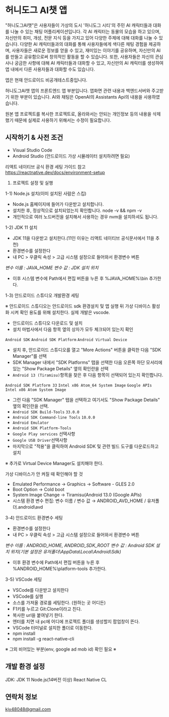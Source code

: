 # 허니도그 AI챗 앱

"허니도그AI챗"은 사용자들이 가상의 도시 '허니도그 시티'의 주민 AI 캐릭터들과 대화를 나눌 수 있는 채팅 어플리케이션입니다. 
각 AI 캐릭터는 동물의 모습을 하고 있으며, 자신만의 취미, 개성, 전문 지식 등을 가지고 있어 다양한 주제에 대해 대화를 나눌 수 있습니다.
다양한 AI 캐릭터들과의 대화를 통해 사용자들에게 색다른 채팅 경험을 제공하며, 사용자들은 새로운 정보를 얻을 수 있고, 재미있는 이야기를 공유하며, 자신만의 AI를 만들고 공유함으로써 창의적인 활동을 할 수 있습니다. 
또한, 사용자들은 자신의 관심사나 궁금한 사항에 대해 AI 캐릭터들과 대화할 수 있고, 자신만의 AI 캐릭터를 생성하여 앱 내에서 다른 사용자들과 대화할 수도 있습니다. 

앱은 현재 안드로이드 비공개테스트중입니다.

허니도그AI챗 앱의 프론트엔드 앱 부분입니다.
앱화면 관련 내용과 백엔드서버와 주고받기 위한 부분이 있습니다.
AI와 채팅은 OpenAI의 Assistants Api의 내용을 사용하였습니다.

원본 앱 프로젝트를 복사한 프로젝트로, 올라와서는 안되는 개인정보 등의 내용을 삭제했기 때문에 실제로 사용하기 위해서는 수정이 필요합니다.

## 시작하기 & 사전 조건

- Visual Studio Code
- Android Studio (안드로이드 가상 시뮬레이터 설치하려면 필요)

리액트 네이티브 공식 환경 세팅 가이드 참고
https://reactnative.dev/docs/environment-setup

1. 프로젝트 설정 및 실행

1-1) Node.js 설치(이미 설치된 사람은 스킵)

- Node.js 홈페이지에 들어가 다운받고 설치합니다.
- 설치한 후, 정상적으로 설치되었는지 확인합니다. node -v && npm -v
- 개인적으로 여러 노드버전을 설치해서 사용하는 경우 nvm을 설치하셔도 됩니다.

1-2) JDK 11 설치

- JDK 11을 다운받고 설치한다.(11인 이유는 리액트 네이티브 공식문서에서 11을 추천)
- 환경변수를 설정한다
- 내 PC > 우클릭 속성 > 고급 시스템 설정으로 들어와서 환경변수 버튼

*변수 이름 : JAVA_HOME*
*변수 값 : JDK 설치 위치*

- 이후 시스템 변수에 Path에서 편집 버튼을 누른 후 %JAVA_HOME%\bin 추가한다.

1-3) 안드로이드 스튜디오 개발환경 세팅

※ 안드로이드 스튜디오는 안드로이드 sdk 환경설치 및 앱 실행 뒤 가상 디바이스 활성화 시켜 확인 용도를 위해 설치한다. 실제 개발은 vscode.

- 안드로이드 스튜디오 다운로드 및 설치
- 설치 마법사에서 다음 항목 옆의 상자가 모두 체크되어 있는지 확인

`Android SDK`
`Android SDK Platform`
`Android Virtual Device`

- 설치 후, 안드로이드 스튜디오를 열고 "More Actions" 버튼을 클릭한 다음 "SDK Manager"를 선택
- SDK Manager 내에서 "SDK Platforms" 탭을 선택한 다음 오른쪽 하단 모서리에 있는 "Show Package Details" 옆의 확인란을 선택
- `Android 13 (Tiramisu)`항목을 찾은 후 다음 항목이 선택되어 있는지 확인합니다.

`Android SDK Platform 33`
`Intel x86 Atom_64 System Image`
`Google APIs Intel x86 Atom System Image`

- 그런 다음 "SDK Manager" 탭을 선택하고 여기서도 "Show Package Details" 옆의 확인란을 선택.
- `Android SDK Build-Tools` `33.0.0`
- `Android SDK Command-line Tools` `10.0.0`
- `Android Emulator`
- `Android SDK Platform-Tools`
- `Google Play services` 선택사항
- `Google USB Driver`선택사항
- 마지막으로 "적용"을 클릭하여 Android SDK 및 관련 빌드 도구를 다운로드하고 설치

※ 추가로 Virtual Device Manager도 설치해야 한다.

가상 디바이스가 안 켜질 때 확인해야 할 것

- Emulated Performance → Graphics → Software - GLES 2.0
- Boot Option → Cold boot
- System Image Change → Tiramisu(Android 13.0 (Google APIs)
- 시스템 환경 변수 편집: 변수 이름 / 변수 값 → ANDROID_AVD_HOME / 유저폴더\.android\avd

3-4) 안드로이드 환경변수 세팅

- 환경변수를 설정한다
- 내 PC > 우클릭 속성 > 고급 시스템 설정으로 들어와서 환경변수 버튼

*변수 이름 : ANDROID_HOME, ANDROID_SDK_ROOT*
*변수 값 : Android SDK 설치 위치(기본 설정은 유저폴더\AppData\Local\Android\Sdk)*
- 이후 환경 변수에 Path에서 편집 버튼을 누른 후 %ANDROID_HOME%\platform-tools 추가한다.

3-5) VSCode 세팅

- VSCode를 다운받고 설치한다
- VSCode를 실행
- 소스를 가져올 경로를 세팅한다. (원하는 곳 어디든)
- F1키를 누르고 Git:Clone이라고 친다.
- 복사한 url을 붙여넣기 한다.
- 엔터를 치면 내 pc에 어디에 프로젝트 폴더를 생성할지 팝업창이 뜬다.
- VSCode 터미널로 설치한 폴더로 이동한다.
- npm install
- npm install -g react-native-cli

※ 그외 비어있는 부분(env, google ad mob id) 확인 필요 ※

## 개발 환경 설정
JDK: JDK 11
Node.js(14버전 이상)
React Native CL
## 연락처 정보

kjy48048@gmail.com
